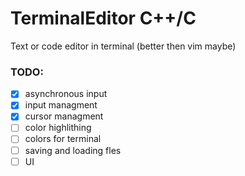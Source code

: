 # TerminalEditor C++/C
Text or code editor in terminal (better then vim maybe)
### TODO:
- [x] asynchronous input
- [x] input managment
- [x] cursor managment
- [ ] color highlithing
- [ ] colors for terminal
- [ ] saving and loading fles
- [ ] UI
